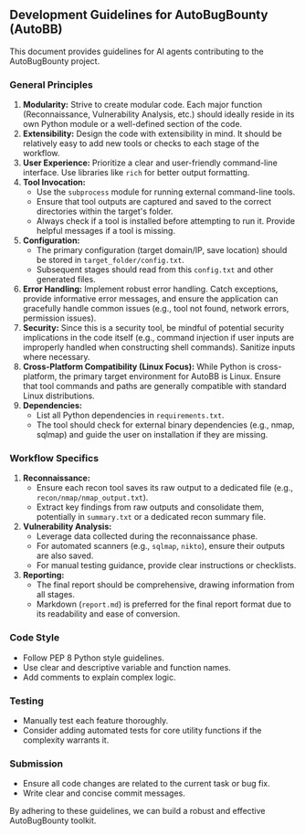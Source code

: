 ## Development Guidelines for AutoBugBounty (AutoBB)

This document provides guidelines for AI agents contributing to the AutoBugBounty project.

### General Principles

1.  **Modularity:** Strive to create modular code. Each major function (Reconnaissance, Vulnerability Analysis, etc.) should ideally reside in its own Python module or a well-defined section of the code.
2.  **Extensibility:** Design the code with extensibility in mind. It should be relatively easy to add new tools or checks to each stage of the workflow.
3.  **User Experience:** Prioritize a clear and user-friendly command-line interface. Use libraries like `rich` for better output formatting.
4.  **Tool Invocation:**
    *   Use the `subprocess` module for running external command-line tools.
    *   Ensure that tool outputs are captured and saved to the correct directories within the target's folder.
    *   Always check if a tool is installed before attempting to run it. Provide helpful messages if a tool is missing.
5.  **Configuration:**
    *   The primary configuration (target domain/IP, save location) should be stored in `target_folder/config.txt`.
    *   Subsequent stages should read from this `config.txt` and other generated files.
6.  **Error Handling:** Implement robust error handling. Catch exceptions, provide informative error messages, and ensure the application can gracefully handle common issues (e.g., tool not found, network errors, permission issues).
7.  **Security:** Since this is a security tool, be mindful of potential security implications in the code itself (e.g., command injection if user inputs are improperly handled when constructing shell commands). Sanitize inputs where necessary.
8.  **Cross-Platform Compatibility (Linux Focus):** While Python is cross-platform, the primary target environment for AutoBB is Linux. Ensure that tool commands and paths are generally compatible with standard Linux distributions.
9.  **Dependencies:**
    *   List all Python dependencies in `requirements.txt`.
    *   The tool should check for external binary dependencies (e.g., nmap, sqlmap) and guide the user on installation if they are missing.

### Workflow Specifics

1.  **Reconnaissance:**
    *   Ensure each recon tool saves its raw output to a dedicated file (e.g., `recon/nmap/nmap_output.txt`).
    *   Extract key findings from raw outputs and consolidate them, potentially in `summary.txt` or a dedicated recon summary file.
2.  **Vulnerability Analysis:**
    *   Leverage data collected during the reconnaissance phase.
    *   For automated scanners (e.g., `sqlmap`, `nikto`), ensure their outputs are also saved.
    *   For manual testing guidance, provide clear instructions or checklists.
3.  **Reporting:**
    *   The final report should be comprehensive, drawing information from all stages.
    *   Markdown (`report.md`) is preferred for the final report format due to its readability and ease of conversion.

### Code Style

*   Follow PEP 8 Python style guidelines.
*   Use clear and descriptive variable and function names.
*   Add comments to explain complex logic.

### Testing

*   Manually test each feature thoroughly.
*   Consider adding automated tests for core utility functions if the complexity warrants it.

### Submission

*   Ensure all code changes are related to the current task or bug fix.
*   Write clear and concise commit messages.

By adhering to these guidelines, we can build a robust and effective AutoBugBounty toolkit.
